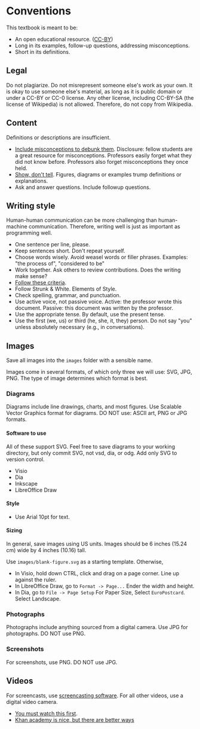 Conventions
===========
This textbook is meant to be:

- An open educational resource. ([CC-BY](http://creativecommons.org/licenses/by/3.0/))
- Long in its examples, follow-up questions, addressing misconceptions.
- Short in its definitions.

## Legal
Do not plagiarize.
Do not misrepresent someone else's work as your own. 
It is okay to use someone else's material, as long as it is public domain or under a CC-BY or CC-0 license.
Any other license, including CC-BY-SA (the license of Wikipedia) is not allowed.
Therefore, do not copy from Wikipedia.

## Content
Definitions or descriptions are insufficient.

 - [Include misconceptions to debunk them](http://fnoschese.wordpress.com/2011/03/17/khan-academy-and-the-effectiveness-of-science-videos/). Disclosure: fellow students are a great resource for misconceptions. Professors easily forget what they did not know before. Professors also forget misconceptions they once held.
 - [Show, don't tell](http://en.wikipedia.org/wiki/Show,_don't_tell). Figures, diagrams or examples trump definitions or explanations.
 - Ask and answer questions. Include followup questions.

## Writing style
Human-human communication can be more challenging than human-machine communication.
Therefore, writing well is just as important as programming well.

 - One sentence per line, please.
 - Keep sentences short. Don't repeat yourself.
 - Choose words wisely. Avoid weasel words or filler phrases. Examples: "the process of", "considered to be"
 - Work together. Ask others to review contributions. Does the writing make sense?
 - [Follow these criteria](http://www.saylor.org/open-textbook-challenge-peer-review-criteria/).
 - Follow Strunk & White. Elements of Style.
 - Check spelling, grammar, and punctuation.
 - Use active voice, not passive voice. Active: the professor wrote this document. Passive: this document was written by the professor.
 - Use the appropriate tense. By default, use the present tense.
 - Use the first (we, us) or third (he, she, it, they) person. Do not say "you" unless absolutely necessary (e.g., in conversations).

## Images
Save all images into the `images` folder with a sensible name.

Images come in several formats, of which only three we will use: SVG, JPG, PNG.
The type of image determines which format is best.

### Diagrams
Diagrams include line drawings, charts, and most figures.
Use Scalable Vector Graphics format for diagrams.
DO NOT use: ASCII art, PNG or JPG formats.

#### Software to use

All of these support SVG.
Feel free to save diagrams to your working directory, but only commit SVG, not vsd, dia, or odg.
Add only SVG to version control.

 - Visio
 - Dia
 - Inkscape
 - LibreOffice Draw

#### Style

 - Use Arial 10pt for text.

#### Sizing

In general, save images using US units.
Images should be 6 inches (15.24 cm) wide by 4 inches (10.16) tall.

Use `images/blank-figure.svg` as a starting template. Otherwise,

 - In Visio, hold down CTRL, click and drag on a page corner.
Line up against the ruler.
 - In LibreOffice Draw, go to `Format -> Page...`
Ender the width and height.
 - In Dia, go to `File -> Page Setup`
For Paper Size, Select `EuroPostcard`.
Select Landscape.

### Photographs
Photographs include anything sourced from a digital camera.
Use JPG for photographs.
DO NOT use PNG.

### Screenshots
For screenshots, use PNG.
DO NOT use JPG.

## Videos
For screencasts, use [screencasting software](http://en.wikipedia.org/wiki/Comparison_of_screencasting_software).
For all other videos, use a digital video camera.

 - [You must watch this first](http://fnoschese.wordpress.com/2011/03/17/khan-academy-and-the-effectiveness-of-science-videos/).
 - [Khan academy is nice, but there are better ways](http://fnoschese.wordpress.com/2011/12/02/you-khant-ignore-how-students-learn/)
